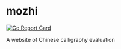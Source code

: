 # mozhi

[![Go Report Card](https://goreportcard.com/badge/github.com/CSU-YKF/mozhi)](https://goreportcard.com/report/github.com/CSU-YKF/mozhi)

A website of Chinese calligraphy evaluation
